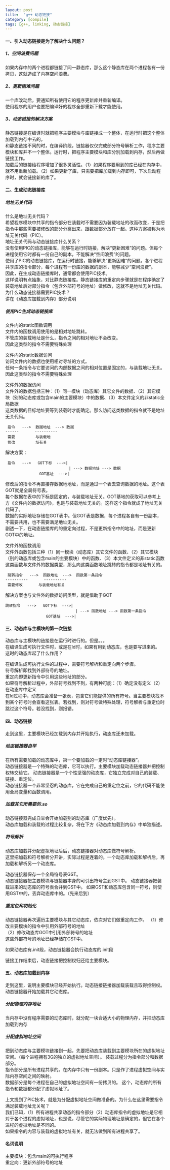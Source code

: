 ```yaml
---
layout: post
title:  "g++ 动态链接"
category: [compile]
tags: [g++, linking, 动态链接]
---
```


#### 一、引入动态链接是为了解决什么问题？

##### 1、空间浪费问题

如果内存中的两个进程都链接了同一静态库，那么这个静态库在两个进程各有一份拷贝，这就造成了内存空间浪费。  

##### 2、更新困难问题

一个库改动后，要通知所有使用它的程序更新库并重新编译。  
使用程序的用户也要把编译好的程序全部重新下载才能使用。  

##### 3、动态链接的解决方案

静态链接是在编译时就把程序主要模块与库链接成一个整体，在运行时把这个整体加载到内存中去的。  
和静态链接不同的时，在编译阶段，链接器仅仅完成部分符号解析工作，程序主要模块和库并不一个整体。运行时，把程序主要模块和库分别加载到内存，然后再做链接工作。  
加载后的链接给程序增加了很多灵活性。（1）如果程序要用到的库已经在内存中，就不用重新加载。（2）如果更新了库，只需要把库加载到内存即可，下次启动程序时，就会链接新的库了。  

<!-- more -->

#### 二、生成动态链接库

##### 地址无关代码

什么是地址无关代码？  
希望程序模块中共享的指令部分在装载时不需要因为装载地址的改而改变，于是把指令中那些需要被修改的部分分离出来，跟数据部分放在一起。这种方案被称为地址无关代码（PIC）。  
地址无关代码与动态链接库什么关系？  
没有使用PIC的动态链接库，能够在运行时链接，解决“更新困难”的问题。但每个进程使用它时都有一份自己的副本，不能解决“空间浪费”的问题。  
使用了PIC的动态链接库，在运行时链接，能够解决“更新困难”的问题。各个进程共享库的指令部分，每个进程有一份库的数据的副本，能够减少“空间浪费”。  
因此，在生成动态链接库时，通常都会使用PIC技术。  
这样说明有点抽象，对比静态链接库。静态链接库的重定向步骤就是在程序确定了装载地址后对部分指令（包含外部符号的地址）做修改，这就不是地址无关代码。  
为什么动态链接器需要PIC技术？  
讲在《动态库加载到内存》部分说明  

##### 使用PIC生成动态链接库

文件内的static函数调用  
文件内的函数调用使用的是相对地址跳转。  
不管库的装载地址是什么，指令之间的相对地址不会改变。  
因此这类型的指令不需要特殊处理  
  
文件内的static数据访问  
访问文件内的数据也使用相对寻址的方式。  
任何一条指令与它要访问的内部数据之间的相对位置是固定的，与装载地址无关。  
因此这类型的指令不需要特殊处理

文件外的数据访问  
文件外的数据包括三种：（1）同一模块（动态库）其它文件的数据、（2）其它模块（别的动态库或包含main的主要模块）中的数据、（3）本文件定义的非static全局数据  
这类数据的目标地址要等到装载时才能确定。那么访问这类数据的指令就不是地址无关代码。

```
 指令   --->  数据地址  ---> 数据
------       ----------
 需要         与装载地
 修改         址有关
```
解决方案：  


```
 指令   --->   GOT下标  --->|
                            | ---> 数据地址 ---> 数据 
               GOT基址  --->|
```
修改后的指令不再直接存数据地地址，而是通过一个表去查询数据的地址。这个表GOT就是全局符号表。  
每个数据在表中的下标是固定的，与装载地址无关。GOT基地的获取可以参考上方《文件内的数据访问》，也是与装载地址无关的。这样这个指令就成了地址无关代码了。  
数据的实际地址存储在GOT表中。但GOT表是数据，每个进程各自有一份副本，不需要共用，也不需要满足地址无关。  
剧透一下，在动态链接库的的重定向过程，不是更新指令中的地址，而是更新GOT中的地址。  
  
文件外的函数调用  
文件外函数包括三种（1）同一模块（动态库）其它文件的函数、（2）其它模块（别的动态库或包含main的主要模块）中的函数、（3）本文件定义的非static函数  
这类函数与文件外的数据类型，那么向这类函数地址跳转的指令都是地址有关的。

```
 跳转指令   --->  函数地址  --->  函数第一条指令
----------       ----------
 需要修改       与装载地址有关
```
解决方案也与文件外的数据访问类型，就是借助于GOT  

```
跳转指令   --->   GOT下标  --->|
                               | ---> 函数地址 ---> 函数第一条指令 
                  GOT基址  --->|
```

#### 三、动态库与主模块的第一次链接

动态库与主模块的链接是在运行时进行的。但是。。。  
在编译生成可执行文件时，或是在ld时，如果有用到动态库，也是要写进来的。  
这时的动态库起了什么作用？  

在编译生成可执行文件的过程中，需要符号解析和重定向两个步骤。  
符号解析即找到外部符号的地址。  
重定向即更新指令中引用这些地址的部分。  
如果符号解析过程中，外部符号找到不到，有两种可能：（1）确定没有定义（2）在动态库中定义  
在ld过程中，动态库会准备一张表，包含它们能提供的所有符号。当主要模块找不到某个符号时会查看这张表。若找到，则对符号做特殊处理，符号解析与重定位时跳过这个符号。若没找到，则报错。  

#### 四、动态链接

走到这里，主要模块已经加载到内存并开始执行，动态库还未加载。  

##### 动态链接器自举

在所有需要加载的动态库中，第一个要加载的一定时“动态库链接器”。  
动态链接器是一个特殊的动态库，它可以执行。主要模块加载动态链接器并把控制权转交给它。
动态链接器是一个个性坚强的动态库，它独立完成对自己的装载、链接、重定位。  
动态链接器一个非常坚忍的动态库，它在完成自己的重定位之前，它的代码不能使用全局变量和函数调用。  

##### 加载其它所需要的.so

动态链接器完成自举会开始加载别的动态库（广度优先）。  
动态库加载和装载的过程比较复杂，将在下方《动态库加载到内存》中单独描述。  

##### 符号解析

动态库加载并分配虚拟地址后后，动态链接器对动态库做符号解析。  
这里把加载和符号解析分开讲，实际过程是连着的。一个动态库加载和解析后，再加载和解析另一个动态库。  

动态链接器保存一个全局符号表GST。  
动态链接器把主要模块与链接器本身的可引出符号主到GST中。
动态链接器把装载进来的动态库的符号表合并到GST中。
如果GST和动态库包含同一符号，则使用GST中的，丢弃动态库中的。（先来后到）  

##### 重定位和初始化

动态链接器再次遍历主要模块与其它动态库，依次对它们做重定向工作。
（1）修改主要模块的指令中引用外部符号的地址  
（2）修改动态库GOT中引用外部符号的地址  
这些外部符号的地址已经存储在GST中。

如果动态库有.init段，动态链接器会执行动态库的.init段  

链接工作结束后，动态链接把控制权归还给主要模块。  

#### 五、动态库加载到内存

走到这里，说明主要模块已经开始执行。动态链接链接器加载装载且取得控制权。动态链接器开始加载其它动态库。  

##### 分配物理内存地址

当内存中没有程序需要的动态库时，就分配一块合适大小的物理内存，并把动态库加载到内存  

##### 分配虚拟地址空间

把到动态库与主要模块链接到一起，先要把动态库装载到主要模块所在的虚拟地址空间。（每个进程拥有3G的独立的虚拟地址空间）。
装载过程分为指令部分和数据部分。  
指令部分是所有进程共享的。在内存中只有一份副本。只是作了进程虚拟空间与实际内存空间之间的映射。  
数据部分是每个进程在自己的虚拟地址空间有一份拷贝的。
这个，动态库的所有指令和数据都分配了虚拟地址了。  

上文提到了PIC技术，就是为分配虚拟地址空间做准备的。为什么在这里需要指令满足装载地址无关呢？  
我们已知，（1）所有进程共享动态的指令部分（2）动态库指令的虚拟地址是它相对于各个进程的虚拟地址，也是说，尽管它的实际物理地址是确定的，但它在各个进程的虚拟地址是不同的。  
如果指令的内容与装载的虚拟地址有关，就无法做到所有进程共享了。  
#### 名词说明
主要模块：包含main的可执行程序  
重定向：更新外部符号的地址
